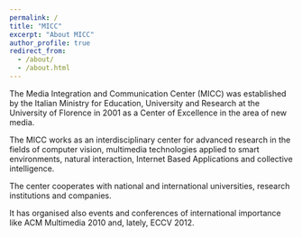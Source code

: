 ```yaml
---
permalink: /
title: "MICC"
excerpt: "About MICC"
author_profile: true
redirect_from: 
  - /about/
  - /about.html
---
```


The Media Integration and Communication Center (MICC) was established by the Italian Ministry for Education, University and Research at the University of Florence in 2001 as a Center of Excellence in the area of new media.

The MICC works as an interdisciplinary center for advanced research in the fields of computer vision, multimedia technologies applied to smart environments, natural interaction, Internet Based Applications and collective intelligence.

The center cooperates with national and international universities, research institutions and companies.

It has organised also events and conferences of international importance like ACM Multimedia 2010 and, lately, ECCV 2012.